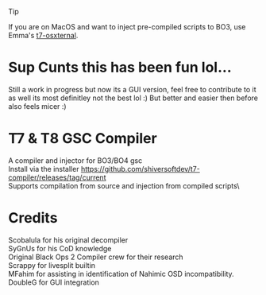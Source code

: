 > [!TIP]
> If you are on MacOS and want to inject pre-compiled scripts to BO3, use Emma's [t7-osxternal](https://github.com/InvoxiPlayGames/t7-osxternal).

# Sup Cunts this has been fun lol... 
Still a work in progress but now its a GUI version, feel free to contribute to it as well its most definitley not the best lol :) But better and easier then before also feels micer :)

# T7 & T8 GSC Compiler
A compiler and injector for BO3/BO4 gsc\
Install via the installer https://github.com/shiversoftdev/t7-compiler/releases/tag/current \
Supports compilation from source and injection from compiled scripts\

# Credits
Scobalula for his original decompiler\
SyGnUs for his CoD knowledge\
Original Black Ops 2 Compiler crew for their research\
Scrappy for livesplit builtin\
MFahim for assisting in identification of Nahimic OSD incompatibility.
DoubleG for GUI integration 
